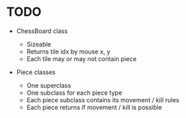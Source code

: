 # TODO

* ChessBoard class
  * Sizeable
  * Returns tile idx by mouse x, y
  * Each tile may or may not contain piece

* Piece classes
  * One superclass
  * One subclass for each piece type
  * Each piece subclass contains its movement / kill rules
  * Each piece returns if movement / kill is possible